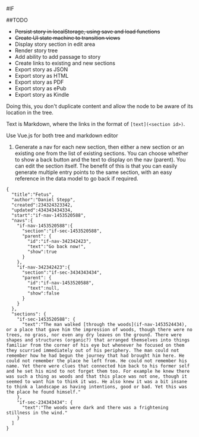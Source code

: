 #IF

##TODO

* ~~Persist story in localStorage, using save and load functions~~
* ~~Create UI state machine to transition views~~
* Display story section in edit area
* Render story tree
* Add ability to add passage to story
* Create links to existing and new sections
* Export story as JSON
* Export story as HTML
* Export story as PDF
* Export story as ePub
* Export story as Kindle


Doing this, you don't duplicate content and allow the node to be aware of its 
location in the tree.

Text is Markdown, where the links in the format of `[text](<section id>)`.

Use Vue.js for both tree and markdown editor

1) Generate a nav for each new section, then either a new section or an existing 
   one from the list of existing sections. You can choose whether to show a back 
   button and the text to display on the nav (parent). You can edit the section itself.
   The benefit of this is that you can easily generate multiple entry points to the same 
   section, with an easy reference in the data model to go back if required.

```
{
  "title":"Fetus",
  "author":"Daniel Stepp",
  "created":234324323342,
  "updated":434343434334,
  "start":"if-nav-1453520588",
  "navs":{
    "if-nav-1453520588":{
      "section":"if-sec-1453520588",
      "parent": {
        "id":"if-nav-342342423",
        "text":"Go back now!",
        "show":true
      }
    },
    "if-nav-342342423":{
      "section":"if-sec-3434343434",
      "parent": {
        "id":"if-nav-1453520588",
        "text":null,
        "show":false
      }
    }
  },
  "sections": {
    "if-sec-1453520588": {
      "text":"The man walked [through the woods](if-nav-1453524434), or a place that gave him the impression of woods, though there were no trees, no grass, nor even any dry leaves on the ground. There were shapes and structures (organic?) that arranged themselves into things familiar from the corner of his eye but whenever he focused on them they scurried immediately out of his periphery. The man could not remember how he had begun the journey that had brought him here. He could not remember the place he left from. He could not remember his name. Yet there were clues that connected him back to his former self and he set his mind to not forget them too. For example he knew there was such a thing as woods and that this place was not one, though it seemed to want him to think it was. He also knew it was a bit insane to think a landscape as having intentions, good or bad. Yet this was the place he found himself."
    },
    "if-sec-234343434": {
      "text":"The woods were dark and there was a frightening stillness in the wind."
    }
  ]
}
```

